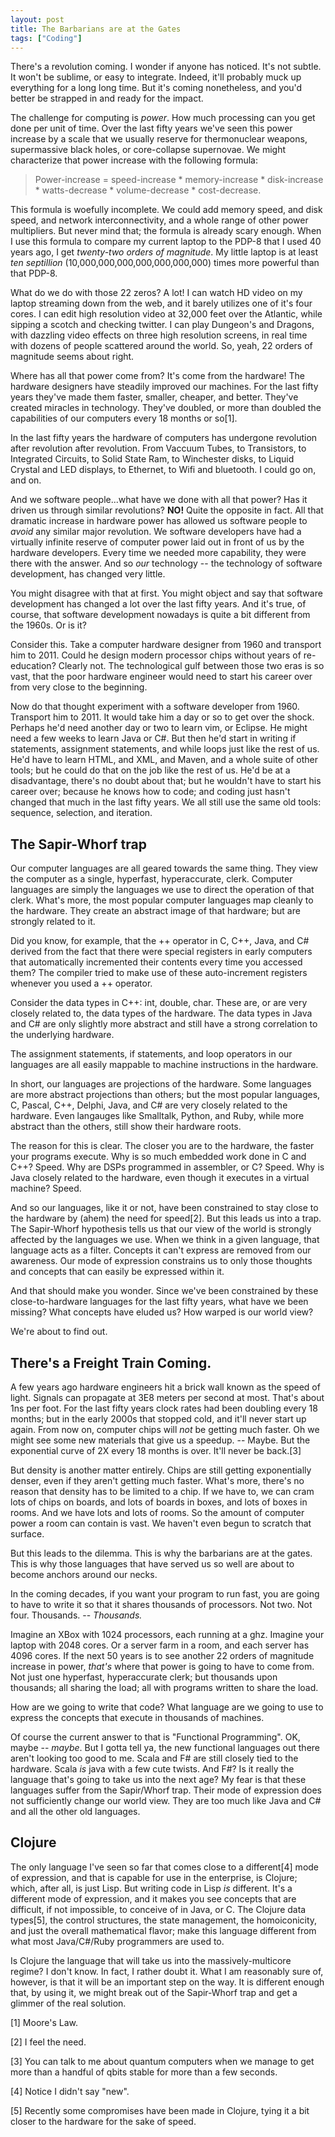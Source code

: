 ```yaml
---
layout: post
title: The Barbarians are at the Gates
tags: ["Coding"]
---
```



There's a revolution coming. I wonder if anyone has noticed. It's not subtle. It won't be sublime, or easy to integrate. Indeed, it'll probably muck up everything for a long long time. But it's coming nonetheless, and you'd better be strapped in and ready for the impact.

The challenge for computing is *power*. How much processing can you get done per unit of time. Over the last fifty years we've seen this power increase by a scale that we usually reserve for thermonuclear weapons, supermassive black holes, or core-collapse supernovae. We might characterize that power increase with the following formula:

> Power-increase = speed-increase \* memory-increase \* disk-increase \* watts-decrease \* volume-decrease \* cost-decrease.

This formula is woefully incomplete. We could add memory speed, and disk speed, and network interconnectivity, and a whole range of other power multipliers. But never mind that; the formula is already scary enough. When I use this formula to compare my current laptop to the PDP-8 that I used 40 years ago, I get *twenty-two orders of magnitude*. My little laptop is at least *ten septillion* (10,000,000,000,000,000,000,000) times more powerful than that PDP-8.

What do we do with those 22 zeros? A lot! I can watch HD video on my laptop streaming down from the web, and it barely utilizes one of it's four cores. I can edit high resolution video at 32,000 feet over the Atlantic, while sipping a scotch and checking twitter. I can play Dungeon's and Dragons, with dazzling video effects on three high resolution screens, in real time with dozens of people scattered around the world. So, yeah, 22 orders of magnitude seems about right.

Where has all that power come from? It's come from the hardware! The hardware designers have steadily improved our machines. For the last fifty years they've made them faster, smaller, cheaper, and better. They've created miracles in technology. They've doubled, or more than doubled the capabilities of our computers every 18 months or so[1].

In the last fifty years the hardware of computers has undergone revolution after revolution after revolution. From Vaccuum Tubes, to Transistors, to Integrated Circuits, to Solid State Ram, to Winchester disks, to Liquid Crystal and LED displays, to Ethernet, to Wifi and bluetooth. I could go on, and on.

And we software people...what have we done with all that power? Has it driven us through similar revolutions? **NO!** Quite the opposite in fact. All that dramatic increase in hardware power has allowed us software people to *avoid* any similar major revolution. We software developers have had a virtually infinite reserve of computer power laid out in front of us by the hardware developers. Every time we needed more capability, they were there with the answer. And so *our* technology -- the technology of software development, has changed very little.

You might disagree with that at first. You might object and say that software development has changed a lot over the last fifty years. And it's true, of course, that software development nowadays is quite a bit different from the 1960s. Or is it?

Consider this. Take a computer hardware designer from 1960 and transport him to 2011. Could he design modern processor chips without years of re-education? Clearly not. The technological gulf between those two eras is so vast, that the poor hardware engineer would need to start his career over from very close to the beginning.

Now do that thought experiment with a software developer from 1960. Transport him to 2011. It would take him a day or so to get over the shock. Perhaps he'd need another day or two to learn vim, or Eclipse. He might need a few weeks to learn Java or C\#. But then he'd start in writing if statements, assignment statements, and while loops just like the rest of us. He'd have to learn HTML, and XML, and Maven, and a whole suite of other tools; but he could do that on the job like the rest of us. He'd be at a disadvantage, there's no doubt about that; but he wouldn't have to start his career over; because he knows how to code; and coding just hasn't changed that much in the last fifty years. We all still use the same old tools: sequence, selection, and iteration.

The Sapir-Whorf trap
--------------------

Our computer languages are all geared towards the same thing. They view the computer as a single, hyperfast, hyperaccurate, clerk. Computer languages are simply the languages we use to direct the operation of that clerk. What's more, the most popular computer languages map cleanly to the hardware. They create an abstract image of that hardware; but are strongly related to it.

Did you know, for example, that the ++ operator in C, C++, Java, and C\# derived from the fact that there were special registers in early computers that automatically incremented their contents every time you accessed them? The compiler tried to make use of these auto-increment registers whenever you used a ++ operator.

Consider the data types in C++: int, double, char. These are, or are very closely related to, the data types of the hardware. The data types in Java and C\# are only slightly more abstract and still have a strong correlation to the underlying hardware.

The assignment statements, if statements, and loop operators in our languages are all easily mappable to machine instructions in the hardware.

In short, our languages are projections of the hardware. Some languages are more abstract projections than others; but the most popular languages, C, Pascal, C++, Delphi, Java, and C\# are very closely related to the hardware. Even langauges like Smalltalk, Python, and Ruby, while more abstract than the others, still show their hardware roots.

The reason for this is clear. The closer you are to the hardware, the faster your programs execute. Why is so much embedded work done in C and C++? Speed. Why are DSPs programmed in assembler, or C? Speed. Why is Java closely related to the hardware, even though it executes in a virtual machine? Speed.

And so our languages, like it or not, have been constrained to stay close to the hardware by (ahem) the need for speed[2]. But this leads us into a trap. The Sapir-Whorf hypothesis tells us that our view of the world is strongly affected by the languages we use. When we think in a given language, that language acts as a filter. Concepts it can't express are removed from our awareness. Our mode of expression constrains us to only those thoughts and concepts that can easily be expressed within it.

And that should make you wonder. Since we've been constrained by these close-to-hardware languages for the last fifty years, what have we been missing? What concepts have eluded us? How warped is our world view?

We're about to find out.

There's a Freight Train Coming.
-------------------------------

A few years ago hardware engineers hit a brick wall known as the speed of light. Signals can propagate at 3E8 meters per second at most. That's about 1ns per foot. For the last fifty years clock rates had been doubling every 18 months; but in the early 2000s that stopped cold, and it'll never start up again. From now on, computer chips will *not* be getting much faster. Oh we might see some new materials that give us a speedup. -- Maybe. But the exponential curve of 2X every 18 months is over. It'll never be back.[3]

But density is another matter entirely. Chips are still getting exponentially denser, even if they aren't getting much faster. What's more, there's no reason that density has to be limited to a chip. If we have to, we can cram lots of chips on boards, and lots of boards in boxes, and lots of boxes in rooms. And we have lots and lots of rooms. So the amount of computer power a room can contain is vast. We haven't even begun to scratch that surface.

But this leads to the dilemma. This is why the barbarians are at the gates. This is why those languages that have served us so well are about to become anchors around our necks.

In the coming decades, if you want your program to run fast, you are going to have to write it so that it shares thousands of processors. Not two. Not four. Thousands. -- *Thousands.*

Imagine an XBox with 1024 processors, each running at a ghz. Imagine your laptop with 2048 cores. Or a server farm in a room, and each server has 4096 cores. If the next 50 years is to see another 22 orders of magnitude increase in power, *that's* where that power is going to have to come from. Not just one hyperfast, hyperaccurate clerk; but thousands upon thousands; all sharing the load; all with programs written to share the load.

How are we going to write that code? What language are we going to use to express the concepts that execute in thousands of machines.

Of course the current answer to that is "Functional Programming". OK, maybe -- *maybe*. But I gotta tell ya, the new functional languages out there aren't looking too good to me. Scala and F\# are still closely tied to the hardware. Scala *is* java with a few cute twists. And F\#? Is it really the language that's going to take us into the next age? My fear is that these languages suffer from the Sapir/Whorf trap. Their mode of expression does not sufficiently change our world view. They are too much like Java and C\# and all the other old languages.

Clojure
-------

The only language I've seen so far that comes close to a different[4] mode of expression, and that is capable for use in the enterprise, is Clojure; which, after all, is just Lisp. But writing code in Lisp *is* different. It's a different mode of expression, and it makes you see concepts that are difficult, if not impossible, to conceive of in Java, or C. The Clojure data types[5], the control structures, the state management, the homoiconicity, and just the overall mathematical flavor; make this language different from what most Java/C\#/Ruby programmers are used to.

Is Clojure the language that will take us into the massively-multicore regime? I don't know. In fact, I rather doubt it. What I am reasonably sure of, however, is that it will be an important step on the way. It is different enough that, by using it, we might break out of the Sapir-Whorf trap and get a glimmer of the real solution.

[1] Moore's Law.

[2] I feel the need.

[3] You can talk to me about quantum computers when we manage to get more than a handful of qbits stable for more than a few seconds.

[4] Notice I didn't say "new".

[5] Recently some compromises have been made in Clojure, tying it a bit closer to the hardware for the sake of speed.
